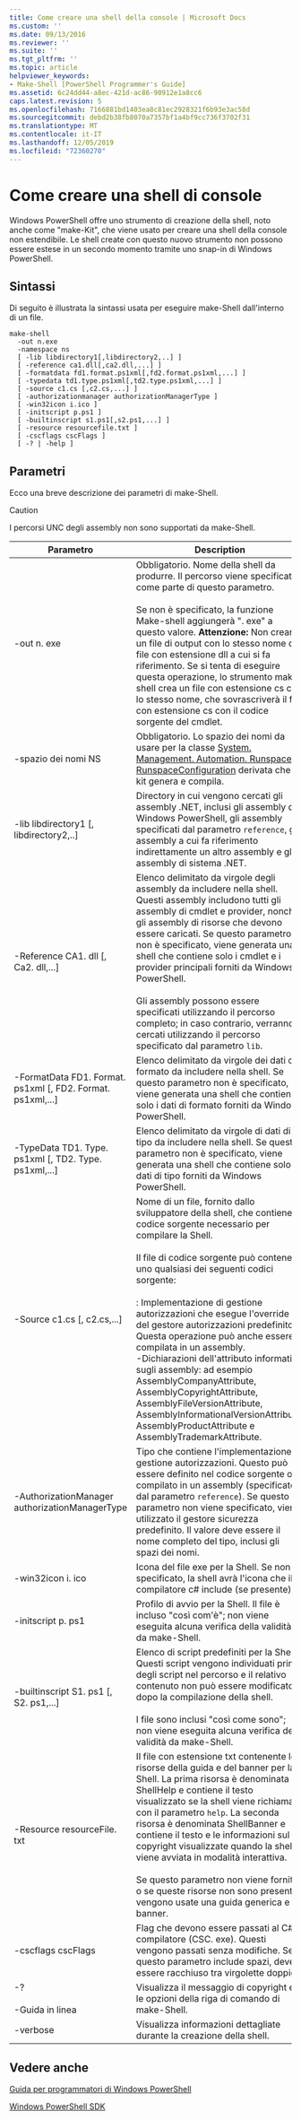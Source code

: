 ```yaml
---
title: Come creare una shell della console | Microsoft Docs
ms.custom: ''
ms.date: 09/13/2016
ms.reviewer: ''
ms.suite: ''
ms.tgt_pltfrm: ''
ms.topic: article
helpviewer_keywords:
- Make-Shell [PowerShell Programmer's Guide]
ms.assetid: 6c24dd44-a8ec-421d-ac86-90912e1a8cc6
caps.latest.revision: 5
ms.openlocfilehash: 7166881bd1403ea8c81ec2928321f6b93e3ac58d
ms.sourcegitcommit: debd2b38fb8070a7357bf1a4bf9cc736f3702f31
ms.translationtype: MT
ms.contentlocale: it-IT
ms.lasthandoff: 12/05/2019
ms.locfileid: "72360270"
---
```

# <a name="how-to-create-a-console-shell"></a>Come creare una shell di console

Windows PowerShell offre uno strumento di creazione della shell, noto anche come "make-Kit", che viene usato per creare una shell della console non estendibile. Le shell create con questo nuovo strumento non possono essere estese in un secondo momento tramite uno snap-in di Windows PowerShell.

## <a name="syntax"></a>Sintassi

Di seguito è illustrata la sintassi usata per eseguire make-Shell dall'interno di un file.

```
make-shell
  -out n.exe
  -namespace ns
  [ -lib libdirectory1[,libdirectory2,..] ]
  [ -reference ca1.dll[,ca2.dll,...] ]
  [ -formatdata fd1.format.ps1xml[,fd2.format.ps1xml,...] ]
  [ -typedata td1.type.ps1xml[,td2.type.ps1xml,...] ]
  [ -source c1.cs [,c2.cs,...] ]
  [ -authorizationmanager authorizationManagerType ]
  [ -win32icon i.ico ]
  [ -initscript p.ps1 ]
  [ -builtinscript s1.ps1[,s2.ps1,...] ]
  [ -resource resourcefile.txt ]
  [ -cscflags cscFlags ]
  [ -? | -help ]
```

## <a name="parameters"></a>Parametri

Ecco una breve descrizione dei parametri di make-Shell.

> [!CAUTION]
> I percorsi UNC degli assembly non sono supportati da make-Shell.

|Parametro|Description|
|---------------|-----------------|
|-out n. exe|Obbligatorio. Nome della shell da produrre. Il percorso viene specificato come parte di questo parametro.<br /><br /> Se non è specificato, la funzione Make-shell aggiungerà ". exe" a questo valore. **Attenzione:**  Non creare un file di output con lo stesso nome del file con estensione dll a cui si fa riferimento. Se si tenta di eseguire questa operazione, lo strumento make-shell crea un file con estensione cs con lo stesso nome, che sovrascriverà il file con estensione cs con il codice sorgente del cmdlet.|
|-spazio dei nomi NS|Obbligatorio. Lo spazio dei nomi da usare per la classe [System. Management. Automation. Runspaces. RunspaceConfiguration](/dotnet/api/System.Management.Automation.Runspaces.RunspaceConfiguration) derivata che il kit genera e compila.|
|-lib libdirectory1 [, libdirectory2,..]|Directory in cui vengono cercati gli assembly .NET, inclusi gli assembly di Windows PowerShell, gli assembly specificati dal parametro `reference`, gli assembly a cui fa riferimento indirettamente un altro assembly e gli assembly di sistema .NET.|
|-Reference CA1. dll [, Ca2. dll,...]|Elenco delimitato da virgole degli assembly da includere nella shell. Questi assembly includono tutti gli assembly di cmdlet e provider, nonché gli assembly di risorse che devono essere caricati. Se questo parametro non è specificato, viene generata una shell che contiene solo i cmdlet e i provider principali forniti da Windows PowerShell.<br /><br /> Gli assembly possono essere specificati utilizzando il percorso completo; in caso contrario, verranno cercati utilizzando il percorso specificato dal parametro `lib`.|
|-FormatData FD1. Format. ps1xml [, FD2. Format. ps1xml,...]|Elenco delimitato da virgole dei dati di formato da includere nella shell. Se questo parametro non è specificato, viene generata una shell che contiene solo i dati di formato forniti da Windows PowerShell.|
|-TypeData TD1. Type. ps1xml [, TD2. Type. ps1xml,...]|Elenco delimitato da virgole di dati di tipo da includere nella shell. Se questo parametro non è specificato, viene generata una shell che contiene solo i dati di tipo forniti da Windows PowerShell.|
|-Source c1.cs [, c2.cs,...]|Nome di un file, fornito dallo sviluppatore della shell, che contiene il codice sorgente necessario per compilare la Shell.<br /><br /> Il file di codice sorgente può contenere uno qualsiasi dei seguenti codici sorgente:<br /><br /> : Implementazione di gestione autorizzazioni che esegue l'override del gestore autorizzazioni predefinito. Questa operazione può anche essere compilata in un assembly.<br />-Dichiarazioni dell'attributo informativo sugli assembly: ad esempio AssemblyCompanyAttribute, AssemblyCopyrightAttribute, AssemblyFileVersionAttribute, AssemblyInformationalVersionAttribute, AssemblyProductAttribute e AssemblyTrademarkAttribute.|
|-AuthorizationManager authorizationManagerType|Tipo che contiene l'implementazione di gestione autorizzazioni. Questo può essere definito nel codice sorgente o compilato in un assembly (specificato dal parametro `reference`). Se questo parametro non viene specificato, viene utilizzato il gestore sicurezza predefinito. Il valore deve essere il nome completo del tipo, inclusi gli spazi dei nomi.|
|-win32icon i. ico|Icona del file exe per la Shell. Se non è specificato, la shell avrà l'icona che il compilatore c# include (se presente).|
|-initscript p. ps1|Profilo di avvio per la Shell. Il file è incluso "così com'è"; non viene eseguita alcuna verifica della validità da make-Shell.|
|-builtinscript S1. ps1 [, S2. ps1,...]|Elenco di script predefiniti per la Shell. Questi script vengono individuati prima degli script nel percorso e il relativo contenuto non può essere modificato dopo la compilazione della shell.<br /><br /> I file sono inclusi "così come sono"; non viene eseguita alcuna verifica della validità da make-Shell.|
|-Resource resourceFile. txt|Il file con estensione txt contenente le risorse della guida e del banner per la Shell. La prima risorsa è denominata ShellHelp e contiene il testo visualizzato se la shell viene richiamata con il parametro `help`. La seconda risorsa è denominata ShellBanner e contiene il testo e le informazioni sul copyright visualizzate quando la shell viene avviata in modalità interattiva.<br /><br /> Se questo parametro non viene fornito o se queste risorse non sono presenti, vengono usate una guida generica e un banner.|
|-cscflags cscFlags|Flag che devono essere passati al C# compilatore (CSC. exe). Questi vengono passati senza modifiche. Se questo parametro include spazi, deve essere racchiuso tra virgolette doppie.|
|-?<br /><br /> -Guida in linea|Visualizza il messaggio di copyright e le opzioni della riga di comando di make-Shell.|
|-verbose|Visualizza informazioni dettagliate durante la creazione della shell.|

## <a name="see-also"></a>Vedere anche

[Guida per programmatori di Windows PowerShell](./windows-powershell-programmer-s-guide.md)

[Windows PowerShell SDK](../windows-powershell-reference.md)